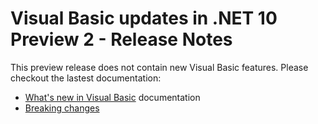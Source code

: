 # Visual Basic updates in .NET 10 Preview 2 - Release Notes

This preview release does not contain new Visual Basic features. Please checkout the lastest documentation:

- [What's new in Visual Basic](https://learn.microsoft.com/dotnet/visual-basic/whats-new/) documentation
- [Breaking changes](https://learn.microsoft.com/dotnet/visual-basic/whats-new/breaking-changes)
